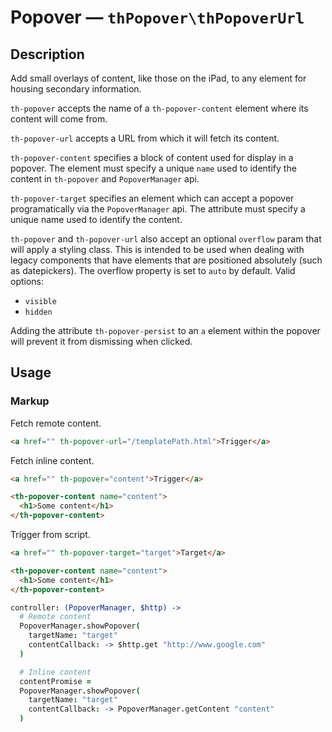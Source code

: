 # Popover — `thPopover\thPopoverUrl`

## Description

Add small overlays of content, like those on the iPad, to any element for
housing secondary information.

`th-popover` accepts the name of a `th-popover-content` element where its
content will come from.

`th-popover-url` accepts a URL from which it will fetch its content.

`th-popover-content` specifies a block of content used for display in a
popover. The element must specify a unique `name` used to identify the
content in `th-popover` and `PopoverManager` api.

`th-popover-target` specifies an element which can accept a popover
programatically via the `PopoverManager` api. The attribute must specify a
unique name used to identify the content.

`th-popover` and `th-popover-url` also accept an optional `overflow` param that
will apply a styling class. This is intended to be used when dealing with
legacy components that have elements that are positioned absolutely (such as
datepickers). The overflow property is set to `auto` by default. Valid options:

  - `visible`
  - `hidden`

Adding the attribute `th-popover-persist` to an `a` element within the popover will
prevent it from dismissing when clicked.

## Usage

### Markup

Fetch remote content.

```html
<a href="" th-popover-url="/templatePath.html">Trigger</a>
```

Fetch inline content.

```html
<a href="" th-popover="content">Trigger</a>

<th-popover-content name="content">
  <h1>Some content</h1>
</th-popover-content>
```

Trigger from script.

```html
<a href="" th-popover-target="target">Target</a>

<th-popover-content name="content">
  <h1>Some content</h1>
</th-popover-content>
```

```coffeescript
controller: (PopoverManager, $http) ->
  # Remote content
  PopoverManager.showPopover(
    targetName: "target"
    contentCallback: -> $http.get "http://www.google.com"
  )

  # Inline content
  contentPromise =
  PopoverManager.showPopover(
    targetName: "target"
    contentCallback: -> PopoverManager.getContent "content"
  )
```
